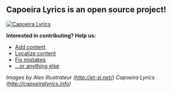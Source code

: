 ## Capoeira Lyrics is an open source project!

[![Capoeira Lyrics](http://et-si.net/Blog/wp-content/gallery/capoeira-hd-13-14/encre_0482.jpg)](http://capoeiralyrics.info)


**Interested in contributing? Help us:**

- [Add content](mailto:reg.yeti@gmail.com)
- [Localize content](mailto:reg.yeti@gmail.com)
- [Fix mistakes](mailto:reg.yeti@gmail.com)
- [...or anything else](mailto:reg.yeti@gmail.com)

*Images by Alex Illustrateur (http://et-si.net/)*
*Capoeira Lyrics (http://capoeiralyrics.info)*
